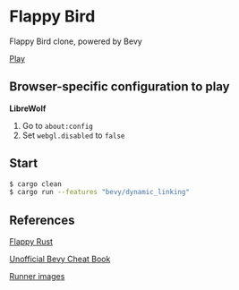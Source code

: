 # Flappy Bird

Flappy Bird clone, powered by Bevy

[Play](https://recruiter-magnet.lukeyoo.fyi/games/flappy)

## Browser-specific configuration to play

**LibreWolf**
1. Go to `about:config`
2. Set `webgl.disabled` to `false`

## Start

```sh
$ cargo clean
$ cargo run --features "bevy/dynamic_linking"
```

## References

[Flappy Rust](https://www.rustfinity.com/tutorials/flappy-rust/)

[Unofficial Bevy Cheat Book](https://bevy-cheatbook.github.io/platforms/wasm.html)

[Runner images](https://github.com/actions/runner-images/tree/main/images)
